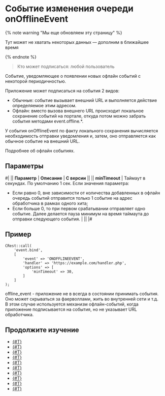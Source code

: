 # Событие изменения очереди onOfflineEvent

{% note warning "Мы еще обновляем эту страницу" %}

Тут может не хватать некоторых данных — дополним в ближайшее время

{% endnote %}

> Кто может подписаться: любой пользователь

Событие, уведомляющее о появлении новых офлайн событий с некоторой периодичностью.

Приложение может подписаться на события 2 видов:

- Обычные: событие вызывает внешний URL и выполняется действие определяемое этим адресом.
- Офлайн: вместо вызова внешнего URL происходит локальное сохранение событий на портале, откуда потом можно забрать события методами event.offline.*.

У события onOfflineEvent по факту локального сохранения вычисляется необходимость отправки уведомления и, затем, оно отправляется как обычное событие на внешний URL.

Подробнее об офлайн событиях.

## Параметры

#|
|| **Параметр** | **Описание** | **С версии** ||
|| **minTimeout** | Таймаут в секундах. По умолчанию 1 сек. Если значения параметра:

- Если равно 0, вне зависимости от количества добавленных в офлайн очередь событий отправится только 1 событие на адрес обработчика в рамках одного хита;
- Если больше 0, то при первом срабатывании отправляет одно событие. Далее делается пауза минимум на время таймаута до отправки следующего события. | ||
|#

## Пример

```
CRest::call(
    'event.bind',
    [
        'event' => 'ONOFFLINEEVENT',
        'handler' => 'https://example.com/handler.php',
        'options' => [
            'minTimeout' => 30,
        ]
    ]
);
```

offline_event - приложение не в всегда в состоянии принимать события. Оно может скрываться за фаерволлами, жить во внутренней сети и т.д. В этом случае используется механизм офлайн-событий, когда приложение подписывается на события, но не указывает URL обработчика.

## Продолжите изучение

- [{#T}](./events.md)
- [{#T}](./event-bind.md)
- [{#T}](./event-get.md)
- [{#T}](./event-unbind.md)
- [{#T}](./safe-event-handlers.md)
- [{#T}](./offline-events.md)
- [{#T}](./event-offline-list.md)
- [{#T}](./event-offline-get.md)
- [{#T}](./event-offline-clear.md)
- [{#T}](./event-offline-error.md)